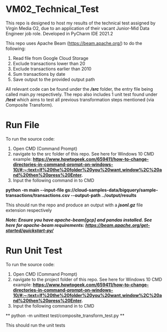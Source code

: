 # VM02_Technical_Test
This repo is designed to host my results of the technical test assigned by Virgin Media O2, due to an application of their vacant Junior-Mid Data Engineer job role. Developed in PyCharm IDE 2021.2

This repo uses Apache Beam (https://beam.apache.org/) to do the following:
1. Read file from Google Cloud Storage
2. Exclude transactions lower than 20 
3. Exclude transactions earlier than 2010
4. Sum transactions by date
5. Save output to the provided output path 

All relevant code can be found under the ***/src*** folder, the entry file being called main.py respectively.
The repo also includes 1 unit test found under ***/test*** which aims to test all previous transformation steps mentioned (via Composite Transform).

# Run File
To run the source code: 
1. Open CMD (Command Prompt)
2. navigate to the src folder of this repo. See here for Windows 10 CMD example: **https://www.howtogeek.com/659411/how-to-change-directories-in-command-prompt-on-windows-10/#:~:text=If%20the%20folder%20you%20want,window%2C%20and%20then%20press%20Enter.** 
3. Input the following command in to CMD

**python -m main --input-file gs://cloud-samples-data/bigquery/sample-transactions/transactions.csv --output-path ../output/results**

This should run the repo and produce an output with a ***jsonl.gz*** file extension respectively

***Note: Ensure you have apache-beam[gcp] and pandas installed. See here for apache-beam requirements: https://beam.apache.org/get-started/quickstart-py/***


# Run Unit Test
To run the source code: 
1. Open CMD (Command Prompt)
2. navigate to the project folder of this repo. See here for Windows 10 CMD example: **https://www.howtogeek.com/659411/how-to-change-directories-in-command-prompt-on-windows-10/#:~:text=If%20the%20folder%20you%20want,window%2C%20and%20then%20press%20Enter.** 
3. Input the following command in to CMD

** python -m unittest test/composite_transform_test.py ** 

This should run the unit tests